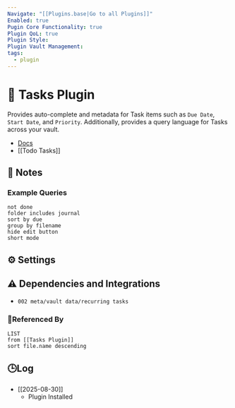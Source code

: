 ```yaml
---
Navigate: "[[Plugins.base|Go to all Plugins]]"
Enabled: true
Pugin Core Functionality: true
Plugin QoL: true
Plugin Style:
Plugin Vault Management:
tags:
  - plugin
---
```

# 🔌 Tasks Plugin

Provides auto-complete and metadata for Task items such as `Due Date`, `Start Date`, and `Priority`. Additionally, provides a query language for Tasks across your vault.

- [Docs](https://publish.obsidian.md/tasks/Quick+Reference)
- [[Todo Tasks]]

## 📝 Notes

### Example Queries

```tasks
not done
folder includes journal
sort by due
group by filename
hide edit button
short mode
```

## ⚙️ Settings

## ⚠️ Dependencies and Integrations

- `002 meta/vault data/recurring tasks`

### 🔗Referenced By

```dataview
LIST
from [[Tasks Plugin]]
sort file.name descending
```

## 🕒Log

- [[2025-08-30]]
	- Plugin Installed
